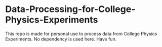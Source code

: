 # Data-Processing-for-College-Physics-Experiments
This repo is made for personal use to process data from College Physics Experiments. No dependency is used here. Have fun. 

